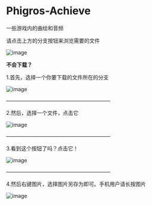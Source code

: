 # Phigros-Achieve
一些游戏内的曲绘和音频

请点击上方的分支按钮来浏览需要的文件

![image](https://user-images.githubusercontent.com/105903609/189605620-65b2166a-a312-45a3-a5e7-188b56f93c11.png)

**不会下载？**

1.首先，选择一个你要下载的文件所在的分支

![image](https://user-images.githubusercontent.com/105903609/189605620-65b2166a-a312-45a3-a5e7-188b56f93c11.png)

————————————————————

2.然后，选择一个文件，点击它

![image](https://user-images.githubusercontent.com/105903609/189611350-08e59cbf-b4ec-457c-9f02-0e0948255a92.png)

————————————————————

3.看到这个按钮了吗？点击它！

![image](https://user-images.githubusercontent.com/105903609/189611853-d6921a14-4e91-4037-b91e-4f268a7ce4b3.png)

————————————————————

4.然后右键图片，选择图片另存为即可。手机用户请长按图片

![image](https://user-images.githubusercontent.com/105903609/189612063-9dc49043-0814-446e-bfcc-18f3a1f8d7ed.png)
